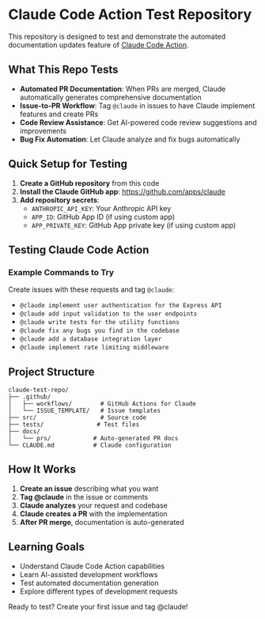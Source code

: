 # Claude Code Action Test Repository

This repository is designed to test and demonstrate the automated documentation updates feature of [Claude Code Action](https://github.com/anthropics/claude-code-action).

## What This Repo Tests

- **Automated PR Documentation**: When PRs are merged, Claude automatically generates comprehensive documentation
- **Issue-to-PR Workflow**: Tag `@claude` in issues to have Claude implement features and create PRs
- **Code Review Assistance**: Get AI-powered code review suggestions and improvements
- **Bug Fix Automation**: Let Claude analyze and fix bugs automatically

## Quick Setup for Testing

1. **Create a GitHub repository** from this code
2. **Install the Claude GitHub app**: https://github.com/apps/claude
3. **Add repository secrets**:
   - `ANTHROPIC_API_KEY`: Your Anthropic API key
   - `APP_ID`: GitHub App ID (if using custom app)
   - `APP_PRIVATE_KEY`: GitHub App private key (if using custom app)

## Testing Claude Code Action

### Example Commands to Try

Create issues with these requests and tag `@claude`:

- `@claude implement user authentication for the Express API`
- `@claude add input validation to the user endpoints`  
- `@claude write tests for the utility functions`
- `@claude fix any bugs you find in the codebase`
- `@claude add a database integration layer`
- `@claude implement rate limiting middleware`

## Project Structure

```
claude-test-repo/
├── .github/
│   ├── workflows/        # GitHub Actions for Claude
│   └── ISSUE_TEMPLATE/   # Issue templates
├── src/                  # Source code
├── tests/               # Test files
├── docs/
│   └── prs/            # Auto-generated PR docs
└── CLAUDE.md           # Claude configuration
```

## How It Works

1. **Create an issue** describing what you want
2. **Tag @claude** in the issue or comments
3. **Claude analyzes** your request and codebase
4. **Claude creates a PR** with the implementation
5. **After PR merge**, documentation is auto-generated

## Learning Goals

- Understand Claude Code Action capabilities
- Learn AI-assisted development workflows
- Test automated documentation generation
- Explore different types of development requests

Ready to test? Create your first issue and tag @claude!
